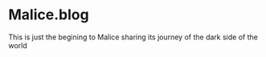# Malice.blog
This is just the begining to Malice sharing its journey of the dark side of the world
